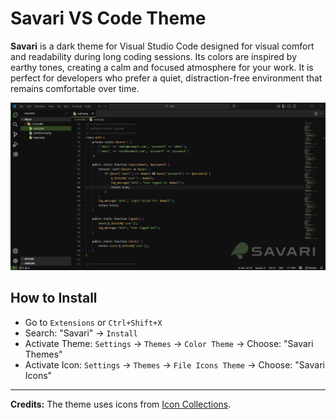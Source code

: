 # Savari VS Code Theme

**Savari** is a dark theme for Visual Studio Code designed for visual comfort and readability during long coding sessions. Its colors are inspired by earthy tones, creating a calm and focused atmosphere for your work. It is perfect for developers who prefer a quiet, distraction-free environment that remains comfortable over time.

![Savari Theme Preview](./screenshot.png)

## How to Install

- Go to `Extensions` or `Ctrl+Shift+X`
- Search: "Savari" → `Install`
- Activate Theme: `Settings` → `Themes` → `Color Theme` → Choose: "Savari Themes"
- Activate Icon: `Settings` → `Themes` → `File Icons Theme` → Choose: "Savari Icons"

---

**Credits:** The theme uses icons from [Icon Collections](https://www.svgrepo.com/collection/chunk-16px-thick-interface-icons).
